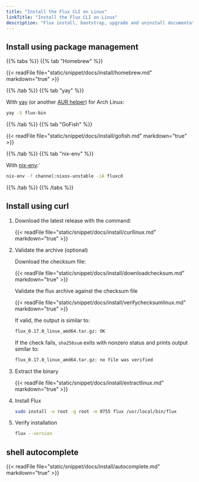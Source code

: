 ```yaml
---
title: "Install the Flux CLI on Linux"
linkTitle: "Install the Flux CLI on Linux"
description: "Flux install, bootstrap, upgrade and uninstall documentation."
---
```


## Install using package management

{{% tabs %}}
{{% tab "Homebrew" %}}

  {{< readFile file="static/snippet/docs/install/homebrew.md" markdown="true" >}}

{{% /tab %}}
{{% tab "yay" %}}

With [yay](https://github.com/Jguer/yay) (or another [AUR helper](https://wiki.archlinux.org/title/AUR_helpers)) for Arch Linux:

```sh
yay -S flux-bin
```

{{% /tab %}}
{{% tab "GoFish" %}}

  {{< readFile file="static/snippet/docs/install/gofish.md" markdown="true" >}}

{{% /tab %}}
{{% tab "nix-env" %}}

With [nix-env](https://nixos.org/manual/nix/unstable/command-ref/nix-env.html):`

```sh
nix-env -f channel:nixos-unstable -iA fluxcd
```

{{% /tab %}}
{{% /tabs %}}

## Install using curl

1. Download the latest release with the command:

    {{< readFile file="static/snippet/docs/install/curllinux.md" markdown="true" >}}

1. Validate the archive (optional)

    Download the checksum file:

    {{< readFile file="static/snippet/docs/install/downloadchecksum.md" markdown="true" >}}

    Validate the flux archive against the checksum file

    {{< readFile file="static/snippet/docs/install/verifychecksumlinux.md" markdown="true" >}}

    If valid, the output is similar to:

    ```bash
    flux_0.17.0_linux_amd64.tar.gz: OK
    ```

    If the check fails, ``sha256sum`` exits with nonzero status and prints output similar to:

    ```bash
    flux_0.17.0_linux_amd64.tar.gz: no file was verified
    ```

2. Extract the binary

    {{< readFile file="static/snippet/docs/install/extractlinux.md" markdown="true" >}}

3. Install Flux

    ```bash
    sudo install -o root -g root -m 0755 flux /usr/local/bin/flux
    ```

4. Verify installation

    ```bash
    flux --version
    ```

## shell autocomplete

{{< readFile file="static/snippet/docs/install/autocomplete.md" markdown="true" >}}

